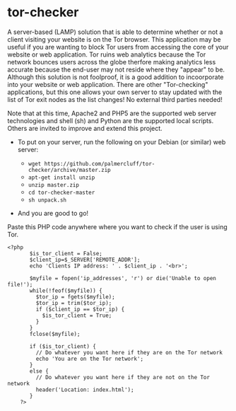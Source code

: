 # tor-checker
A server-based (LAMP) solution that is able to determine whether or not a client visiting your website is on the Tor browser. This application may be useful if you are wanting to block Tor users from accessing the core of your website or web application. Tor ruins web analytics because the Tor network bounces users across the globe therfore making analytics less accurate because the end-user may not reside where they "appear" to be. Although this solution is not foolproof, it is a good addition to incoorporate into your website or web application. There are other "Tor-checking" applications, but this one allows your own server to stay updated with the list of Tor exit nodes as the list changes! No external third parties needed!

Note that at this time, Apache2 and PHP5 are the supported web server technologies and shell (sh) and Python are the supported local scripts. Others are invited to improve and extend this project.

- To put on your server, run the following on your Debian (or similar) web server:
  - `wget https://github.com/palmercluff/tor-checker/archive/master.zip`
  - `apt-get install unzip`
  - `unzip master.zip`
  - `cd tor-checker-master`
  - `sh unpack.sh`

- And you are good to go!

Paste this PHP code anywhere where you want to check if the user is using Tor.

```
<?php
       $is_tor_client = False;
       $client_ip=$_SERVER['REMOTE_ADDR'];
       echo 'Clients IP address: ' . $client_ip . '<br>';
       
       $myfile = fopen('ip_addresses', 'r') or die('Unable to open file!');
       while(!feof($myfile)) {
         $tor_ip = fgets($myfile);
         $tor_ip = trim($tor_ip);
         if ($client_ip == $tor_ip) {
           $is_tor_client = True;
         }
       }
       fclose($myfile);
       
       if ($is_tor_client) {
         // Do whatever you want here if they are on the Tor network
         echo 'You are on the Tor network';
       }
       else {
         // Do whatever you want here if they are not on the Tor network
         header('Location: index.html');
       }
    ?>
```
